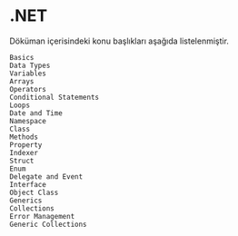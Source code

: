 # .NET

Döküman içerisindeki konu başlıkları aşağıda listelenmiştir.

`Basics`<br>
`Data Types`<br>
`Variables`<br>
`Arrays`<br>
`Operators`<br>
`Conditional Statements`<br>
`Loops`<br>
`Date and Time`<br>
`Namespace`<br>
`Class`<br>
`Methods`<br>
`Property`<br>
`Indexer`<br>
`Struct`<br>
`Enum`<br>
`Delegate and Event`<br>
`Interface`<br>
`Object Class`<br>
`Generics`<br>
`Collections`<br>
`Error Management`<br>
`Generic Collections`<br>
